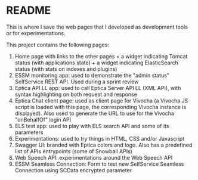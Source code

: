 # README

This is where I save the web pages that I developed as development tools or for experimentations.

This project contains the following pages:

1. Home page with links to the other pages + a widget indicating Tomcat status (with applications state) + a widget indicating ElasticSearch status (with stats on indexes and plugins)
1. ESSM monitoring app: used to demonstrate the "admin status" SelfService REST API. Used during a sprint review
1. Eptica API LL app: used to call Eptica Server API LL (XML API), with syntax highlighting on both request and response
1. Eptica Chat client page: used as client page for Vivocha (a Vivocha JS script is loaded with this page, the corresponding Vivocha instance is displayed). Also used to generate the URL to use for the Vivocha "onBehalfOf" login API
1. ELS test app: used to play with ELS search API and some of its parameters
1. Experimentations: used to try things in HTML, CSS and/or Javascript
1. Swagger UI: branded with Eptica colors and logo. Also has a predefined list of APIs entrypoints (some of Snowball APIs)
1. Web Speech API: experimentations around the Web Speech API
1. ESSM Seamless Connection: Form to test new SelfService Seamless Connection using SCData encrypted parameter


